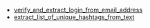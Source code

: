 - [verify_and_extract_login_from_email_address](verify_and_extract_login_from_email_address/README.md)
- [extract_list_of_unique_hashtags_from_text](extract_list_of_unique_hashtags_from_text/README.md)

